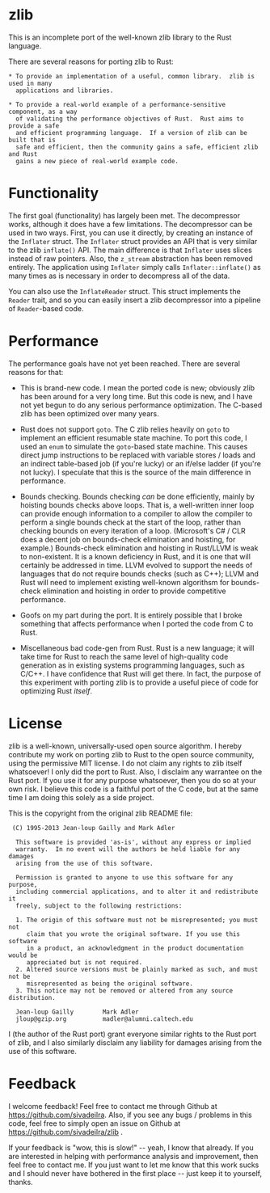 zlib
====

This is an incomplete port of the well-known zlib library to the Rust language.

There are several reasons for porting zlib to Rust:

    * To provide an implementation of a useful, common library.  zlib is used in many
      applications and libraries.

    * To provide a real-world example of a performance-sensitive component, as a way
      of validating the performance objectives of Rust.  Rust aims to provide a safe
      and efficient programming language.  If a version of zlib can be built that is
      safe and efficient, then the community gains a safe, efficient zlib and Rust
      gains a new piece of real-world example code.

# Functionality

The first goal (functionality) has largely been met.  The decompressor works, although
it does have a few limitations.  The decompressor can be used in two ways.  First, you
can use it directly, by creating an instance of the  `Inflater` struct.  The `Inflater`
struct provides an API that is very similar to the zlib `inflate()` API.  The main
difference is that `Inflater` uses slices instead of raw pointers.  Also, the `z_stream`
abstraction has been removed entirely.  The application using `Inflater` simply calls
`Inflater::inflate()` as many times as is necessary in order to decompress all of the data.

You can also use the `InflateReader` struct.  This struct implements the `Reader` trait,
and so you can easily insert a zlib decompressor into a pipeline of `Reader`-based code.

# Performance

The performance goals have not yet been reached.  There are several reasons for that:

* This is brand-new code.  I mean the ported code is new; obviously zlib has been
  around for a very long time.  But this code is new, and I have not yet begun to
  do any serious performance optimization.  The C-based zlib has been optimized
  over many years.

* Rust does not support `goto`.  The C zlib relies heavily on `goto` to implement
  an efficient resumable state machine.  To port this code, I used an `enum` to
  simulate the `goto`-based state machine.  This causes direct jump instructions
  to be replaced with variable stores / loads and an indirect table-based job
  (if you're lucky) or an if/else ladder (if you're not lucky).  I speculate that
  this is the source of the main difference in performance.

* Bounds checking.  Bounds checking *can* be done efficiently, mainly by hoisting
  bounds checks above loops.  That is, a well-written inner loop can provide
  enough information to a compiler to allow the compiler to perform a single
  bounds check at the start of the loop, rather than checking bounds on every
  iteration of a loop.  (Microsoft's C# / CLR does a decent job on bounds-check
  elimination and hoisting, for example.)  Bounds-check elimination and hoisting
  in Rust/LLVM is weak to non-existent.  It is a known deficiency in Rust, and it
  is one that will certainly be addressed in time.  LLVM evolved to support the
  needs of languages that do not require bounds checks (such as C++); LLVM and
  Rust will need to implement existing well-known algorithsm for bounds-check
  elimination and hoisting in order to provide competitive performance.

* Goofs on my part during the port.  It is entirely possible that I broke
  something that affects performance when I ported the code from C to Rust.

* Miscellaneous bad code-gen from Rust.  Rust is a new language; it will take
  time for Rust to reach the same level of high-quality code generation as
  in existing systems programming languages, such as C/C++.  I have confidence
  that Rust will get there.  In fact, the purpose of this experiment with
  porting zlib is to provide a useful piece of code for optimizing Rust *itself*.

# License

zlib is a well-known, universally-used open source algorithm.  I hereby contribute
my work on porting zlib to Rust to the open source community, using the permissive
MIT license.  I do not claim any rights to zlib itself whatsoever!  I only did the
port to Rust.  Also, I disclaim any warrantee on the Rust port.  If you use it for
any purpose whatsoever, then you do so at your own risk.  I believe this code is a
faithful port of the C code, but at the same time I am doing this solely as a side
project.

This is the copyright from the original zlib README file:

     (C) 1995-2013 Jean-loup Gailly and Mark Adler

      This software is provided 'as-is', without any express or implied
      warranty.  In no event will the authors be held liable for any damages
      arising from the use of this software.

      Permission is granted to anyone to use this software for any purpose,
      including commercial applications, and to alter it and redistribute it
      freely, subject to the following restrictions:

      1. The origin of this software must not be misrepresented; you must not
         claim that you wrote the original software. If you use this software
         in a product, an acknowledgment in the product documentation would be
         appreciated but is not required.
      2. Altered source versions must be plainly marked as such, and must not be
         misrepresented as being the original software.
      3. This notice may not be removed or altered from any source distribution.

      Jean-loup Gailly        Mark Adler
      jloup@gzip.org          madler@alumni.caltech.edu

I (the author of the Rust port) grant everyone similar rights to the Rust port
of zlib, and I also similarly disclaim any liability for damages arising from
the use of this software.

# Feedback

I welcome feedback!  Feel free to contact me through Github at
https://github.com/sivadeilra.  Also, if you see any bugs / problems in this
code, feel free to simply open an issue on Github at https://github.com/sivadeilra/zlib .

If your feedback is "wow, this is slow!" -- yeah, I know that already.  If you
are interested in helping with performance analysis and improvement, then feel
free to contact me.  If you just want to let me know that this work sucks and
I should never have bothered in the first place -- just keep it to yourself, 
thanks.
